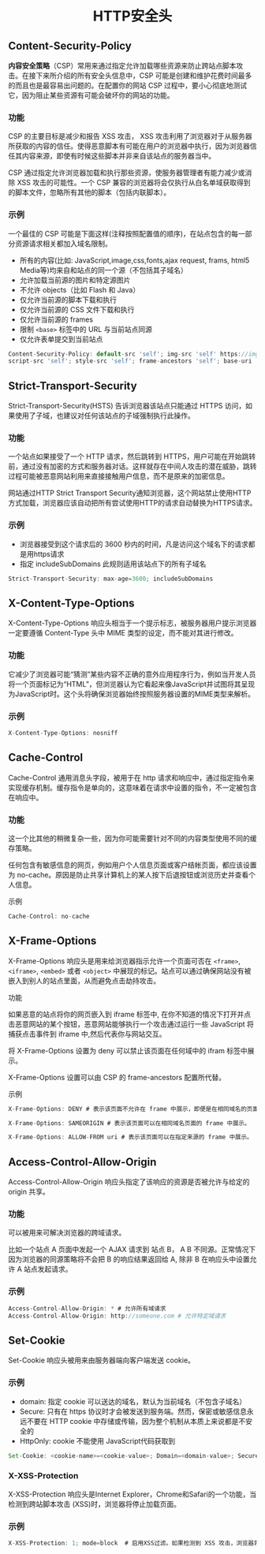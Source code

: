 # <center>HTTP安全头</center>

## Content-Security-Policy

**内容安全策略**（CSP）常用来通过指定允许加载哪些资源来防止跨站点脚本攻击。在接下来所介绍的所有安全头信息中，CSP 可能是创建和维护花费时间最多的而且也是最容易出问题的。在配置你的网站 CSP 过程中，要小心彻底地测试它，因为阻止某些资源有可能会破坏你的网站的功能。

### 功能

CSP 的主要目标是减少和报告 XSS 攻击， XSS 攻击利用了浏览器对于从服务器所获取的内容的信任。使得恶意脚本有可能在用户的浏览器中执行，因为浏览器信任其内容来源，即使有时候这些脚本并非来自该站点的服务器当中。

CSP 通过指定允许浏览器加载和执行那些资源，使服务器管理者有能力减少或消除 XSS 攻击的可能性。一个 CSP 兼容的浏览器将会仅执行从白名单域获取得到的脚本文件，忽略所有其他的脚本（包括内联脚本）。

### 示例

一个最佳的 CSP 可能是下面这样(注释按照配置值的顺序)，在站点包含的每一部分资源请求相关都加入域名限制。

- 所有的内容(比如: JavaScript,image,css,fonts,ajax request, frams, html5 Media等)均来自和站点的同一个源（不包括其子域名）
- 允许加载当前源的图片和特定源图片
- 不允许 objects（比如 Flash 和 Java）
- 仅允许当前源的脚本下载和执行
- 仅允许当前源的 CSS 文件下载和执行
- 仅允许当前源的 frames
- 限制 `<base>` 标签中的 URL 与当前站点同源
- 仅允许表单提交到当前站点

```js
Content-Security-Policy: default-src 'self'; img-src 'self' https://img.com; object-src 'none'; 
script-src 'self'; style-src 'self'; frame-ancestors 'self'; base-uri 'self'; form-action 'self';
```

## Strict-Transport-Security

Strict-Transport-Security(HSTS) 告诉浏览器该站点只能通过 HTTPS 访问，如果使用了子域，也建议对任何该站点的子域强制执行此操作。

### 功能

一个站点如果接受了一个 HTTP 请求，然后跳转到 HTTPS，用户可能在开始跳转前，通过没有加密的方式和服务器对话。这样就存在中间人攻击的潜在威胁，跳转过程可能被恶意网站利用来直接接触用户信息，而不是原来的加密信息。

网站通过HTTP Strict Transport Security通知浏览器，这个网站禁止使用HTTP方式加载，浏览器应该自动把所有尝试使用HTTP的请求自动替换为HTTPS请求。

### 示例

- 浏览器接受到这个请求后的 3600 秒内的时间，凡是访问这个域名下的请求都是用https请求
- 指定 includeSubDomains 此规则适用该站点下的所有子域名

```js
Strict-Transport-Security: max-age=3600; includeSubDomains
```

## X-Content-Type-Options

X-Content-Type-Options 响应头相当于一个提示标志，被服务器用户提示浏览器一定要遵循 Content-Type 头中 MIME 类型的设定，而不能对其进行修改。

### 功能

它减少了浏览器可能“猜测”某些内容不正确的意外应用程序行为，例如当开发人员将一个页面标记为“HTML”，但浏览器认为它看起来像JavaScript并试图将其呈现为JavaScript时。这个头将确保浏览器始终按照服务器设置的MIME类型来解析。

### 示例

```js
X-Content-Type-Options: nosniff
```

## Cache-Control

Cache-Control 通用消息头字段，被用于在 http 请求和响应中，通过指定指令来实现缓存机制。缓存指令是单向的，这意味着在请求中设置的指令，不一定被包含在响应中。

### 功能

这一个比其他的稍微复杂一些，因为你可能需要针对不同的内容类型使用不同的缓存策略。

任何包含有敏感信息的网页，例如用户个人信息页面或客户结帐页面，都应该设置为 no-cache。原因是防止共享计算机上的某人按下后退按钮或浏览历史并查看个人信息。

示例

```js
Cache-Control: no-cache
```


## X-Frame-Options

X-Frame-Options 响应头是用来给浏览器指示允许一个页面可否在 `<frame>`, `<iframe>`, `<embed>` 或者 `<object>` 中展现的标记。站点可以通过确保网站没有被嵌入到别人的站点里面，从而避免点击劫持攻击。

功能

如果恶意的站点将你的网页嵌入到 iframe 标签中, 在你不知道的情况下打开并点击恶意网站的某个按钮，恶意网站能够执行一个攻击通过运行一些 JavaScript 将捕获点击事件到 iframe 中,然后代表你与网站交互。

将 X-Frame-Options 设置为 deny 可以禁止该页面在任何域中的 ifram 标签中展示。

X-Frame-Options 设置可以由 CSP 的 frame-ancestors 配置所代替。

示例

```js
X-Frame-Options: DENY # 表示该页面不允许在 frame 中展示，即便是在相同域名的页面中嵌套也不允许。

X-Frame-Options: SAMEORIGIN # 表示该页面可以在相同域名页面的 frame 中展示。

X-Frame-Options: ALLOW-FROM uri # 表示该页面可以在指定来源的 frame 中展示。
```

## Access-Control-Allow-Origin

Access-Control-Allow-Origin 响应头指定了该响应的资源是否被允许与给定的 origin 共享。

### 功能

可以被用来可解决浏览器的跨域请求。

比如一个站点 A 页面中发起一个 AJAX 请求到 站点 B， A B 不同源。正常情况下因为浏览器的同源策略将不会把 B 的响应结果返回给 A, 除非 B 在响应头中设置允许 A 站点发起请求。

### 示例

```js
Access-Control-Allow-Origin: * # 允许所有域请求                  
Access-Control-Allow-Origin: http://someone.com # 允许特定域请求
```

## Set-Cookie

Set-Cookie 响应头被用来由服务器端向客户端发送 cookie。

### 示例

- domain: 指定 cookie 可以送达的域名，默认为当前域名（不包含子域名）
- Secure: 只有在 https 协议时才会被发送到服务端。然而，保密或敏感信息永远不要在 HTTP cookie 中存储或传输，因为整个机制从本质上来说都是不安全的
- HttpOnly: cookie 不能使用 JavaScript代码获取到

```js
Set-Cookie: <cookie-name>=<cookie-value>; Domain=<domain-value>; Secure; HttpOnly
```

### X-XSS-Protection

X-XSS-Protection 响应头是Internet Explorer，Chrome和Safari的一个功能，当检测到跨站脚本攻击 (XSS)时，浏览器将停止加载页面。

### 示例

```js
X-XSS-Protection: 1; mode=block  # 启用XSS过滤。如果检测到 XSS 攻击，浏览器将不会清除页面，而是阻止页面加载。
```


<Valine></Valine>